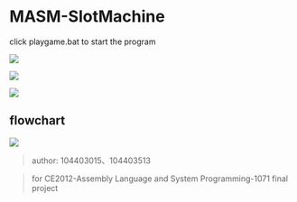 # MASM-SlotMachine
click playgame.bat to start the program

![](https://i.imgur.com/V9K3za5.png)

![](https://i.imgur.com/QrSUoOq.png)

![](https://i.imgur.com/d304IW8.png)

## flowchart
![](https://i.imgur.com/H8Q8wjf.png)

> author: 104403015、104403513

> for CE2012-Assembly Language and System Programming-1071 final project
